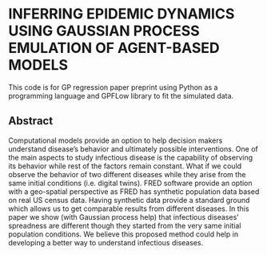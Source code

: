 # INFERRING EPIDEMIC DYNAMICS USING GAUSSIAN PROCESS EMULATION OF AGENT-BASED MODELS
This code is for GP regression paper preprint using Python as a programming language and GPFLow library to fit the simulated data.

## Abstract
Computational models provide an option to help decision makers understand disease’s behavior and ultimately
possible interventions. One of the main aspects to study infectious disease is the capability of observing its
behavior while rest of the factors remain constant. What if we could observe the behavior of two different
diseases while they arise from the same initial conditions (i.e. digital twins). FRED software provide
an option with a geo-spatial perspective as FRED has synthetic population data based on real US census
data. Having synthetic data provide a standard ground which allows us to get comparable results from
different diseases. In this paper we show (with Gaussian process help) that infectious diseases’ spreadness
are different though they started from the very same initial population conditions. We believe this proposed
method could help in developing a better way to understand infectious diseases.
